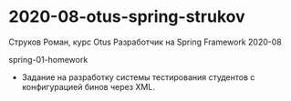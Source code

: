 # 2020-08-otus-spring-strukov
Струков Роман, курс Otus Разработчик на Spring Framework 2020-08

spring-01-homework
 - Задание на разработку системы тестирования студентов с конфигурацией бинов через XML.
